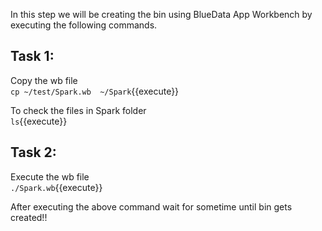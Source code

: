 In this step we will be creating the bin using BlueData App Workbench by executing the following commands.


## Task 1:
Copy the wb file<br>
`cp ~/test/Spark.wb  ~/Spark`{{execute}}

To check the files in Spark folder<br>
`ls`{{execute}}

## Task 2:
Execute the wb file<br>
`./Spark.wb`{{execute}}

After executing the above command wait for sometime until bin gets created!!
